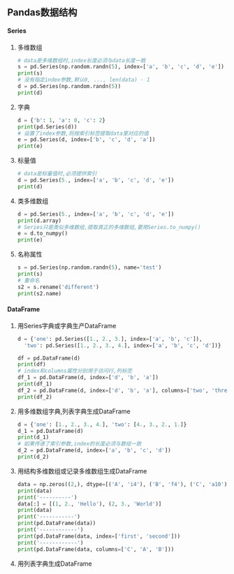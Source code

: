 ## Pandas数据结构

#### Series
1. 多维数组

    ```python
    # data是多维数组时,index长度必须与data长度一致
    s = pd.Series(np.random.randn(5), index=['a', 'b', 'c', 'd', 'e'])
    print(s)
    # 没有指定index参数,默认0, ..., len(data) - 1
    d = pd.Series(np.random.randn(5))
    print(d)
    ```

1. 字典

    ```python
    d = {'b': 1, 'a': 0, 'c': 2}
    print(pd.Series(d))
    # 设置了index参数,则按索引标签提取data里对应的值
    e = pd.Series(d, index=['b', 'c', 'd', 'a'])
    print(e)
    ```

1. 标量值

    ```python
    # data是标量值时,必须提供索引
    d = pd.Series(5., index=['a', 'b', 'c', 'd', 'e'])
    print(d)
    ```
1. 类多维数组

    ```python
    d = pd.Series(5., index=['a', 'b', 'c', 'd', 'e'])
    print(d.array)
    # Series只是类似多维数组,提取真正的多维数组,要用Series.to_numpy()
    e = d.to_numpy()
    print(e)
    ```

1. 名称属性

    ```python
    s = pd.Series(np.random.randn(5), name='test')
    print(s)
    # 重命名
    s2 = s.rename('different')
    print(s2.name)
    ```

#### DataFrame
1. 用Series字典或字典生产DataFrame

    ```python
    d = {'one': pd.Series([1., 2., 3.], index=['a', 'b', 'c']),
      'two': pd.Series([1., 2., 3., 4.], index=['a', 'b', 'c', 'd'])}

    df = pd.DataFrame(d)
    print(df)
    # index和columns属性分别用于访问行,列标签
    df_1 = pd.DataFrame(d, index=['d', 'b', 'a'])
    print(df_1)
    df_2 = pd.DataFrame(d, index=['d', 'b', 'a'], columns=['two', 'three'])
    print(df_2)
    ```
1. 用多维数组字典,列表字典生成DataFrame

    ```python
    d = {'one': [1., 2., 3., 4.], 'two': [4., 3., 2., 1.]}
    d_1 = pd.DataFrame(d)
    print(d_1)
    # 如果传递了索引参数,index的长度必须与数组一致
    d_2 = pd.DataFrame(d, index=['a', 'b', 'c', 'd'])
    print(d_2)
    ```

1. 用结构多维数组或记录多维数组生成DataFrame

    ```python
    data = np.zeros((2,), dtype=[('A', 'i4'), ('B', 'f4'), ('C', 'a10')])
    print(data)
    print('----------')
    data[:] = [(1, 2., 'Hello'), (2, 3., 'World')]
    print(data)
    print('-----------')
    print(pd.DataFrame(data))
    print('------------')
    print(pd.DataFrame(data, index=['first', 'second']))
    print('------------')
    print(pd.DataFrame(data, columns=['C', 'A', 'B']))
    ```

1. 用列表字典生成DataFrame

  ```python

  ```